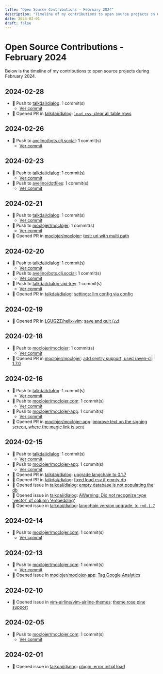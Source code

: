 ```yaml
---
title: "Open Source Contributions - February 2024"
description: "Timeline of my contributions to open source projects on GitHub during February 2024."
date: 2024-02-01
draft: false
---
```


# Open Source Contributions - February 2024

Below is the timeline of my contributions to open source projects during February 2024.

## 2024-02-28

- 🔨 Push to [talkdai/dialog](https://github.com/talkdai/dialog): 1 commit(s)
  - [Ver commit](https://github.com/avelino?tab=overview&from=2024-02-01&to=2024-02-29)
- 🔀 Opened PR in [talkdai/dialog](https://github.com/talkdai/dialog): [`load_csv`: clear all table rows](https://github.com/talkdai/dialog/pull/141)

## 2024-02-26

- 🔨 Push to [avelino/bots.clj.social](https://github.com/avelino/bots.clj.social): 1 commit(s)
  - [Ver commit](https://github.com/avelino?tab=overview&from=2024-02-01&to=2024-02-29)

## 2024-02-23

- 🔨 Push to [talkdai/dialog](https://github.com/talkdai/dialog): 1 commit(s)
  - [Ver commit](https://github.com/avelino?tab=overview&from=2024-02-01&to=2024-02-29)
- 🔨 Push to [avelino/dotfiles](https://github.com/avelino/dotfiles): 1 commit(s)
  - [Ver commit](https://github.com/avelino?tab=overview&from=2024-02-01&to=2024-02-29)

## 2024-02-21

- 🔨 Push to [talkdai/dialog](https://github.com/talkdai/dialog): 1 commit(s)
  - [Ver commit](https://github.com/avelino?tab=overview&from=2024-02-01&to=2024-02-29)
- 🔨 Push to [moclojer/moclojer](https://github.com/moclojer/moclojer): 1 commit(s)
  - [Ver commit](https://github.com/avelino?tab=overview&from=2024-02-01&to=2024-02-29)
- 🔀 Opened PR in [moclojer/moclojer](https://github.com/moclojer/moclojer): [test: uri with multi path](https://github.com/moclojer/moclojer/pull/231)

## 2024-02-20

- 🔨 Push to [talkdai/dialog](https://github.com/talkdai/dialog): 1 commit(s)
  - [Ver commit](https://github.com/avelino?tab=overview&from=2024-02-01&to=2024-02-29)
- 🔨 Push to [avelino/bots.clj.social](https://github.com/avelino/bots.clj.social): 1 commit(s)
  - [Ver commit](https://github.com/avelino?tab=overview&from=2024-02-01&to=2024-02-29)
- 🔨 Push to [talkdai/dialog-api-key](https://github.com/talkdai/dialog-api-key): 1 commit(s)
  - [Ver commit](https://github.com/avelino?tab=overview&from=2024-02-01&to=2024-02-29)
- 🔀 Opened PR in [talkdai/dialog](https://github.com/talkdai/dialog): [settings: llm config via config](https://github.com/talkdai/dialog/pull/113)

## 2024-02-19

- 🔀 Opened PR in [LGUG2Z/helix-vim](https://github.com/LGUG2Z/helix-vim): [save and quit (`ZZ`)](https://github.com/LGUG2Z/helix-vim/pull/30)

## 2024-02-18

- 🔨 Push to [moclojer/moclojer](https://github.com/moclojer/moclojer): 1 commit(s)
  - [Ver commit](https://github.com/avelino?tab=overview&from=2024-02-01&to=2024-02-29)
- 🔀 Opened PR in [moclojer/moclojer](https://github.com/moclojer/moclojer): [add sentry support, used raven-clj 1.7.0](https://github.com/moclojer/moclojer/pull/229)

## 2024-02-16

- 🔨 Push to [talkdai/dialog](https://github.com/talkdai/dialog): 1 commit(s)
  - [Ver commit](https://github.com/avelino?tab=overview&from=2024-02-01&to=2024-02-29)
- 🔨 Push to [moclojer/moclojer.com](https://github.com/moclojer/moclojer.com): 1 commit(s)
  - [Ver commit](https://github.com/avelino?tab=overview&from=2024-02-01&to=2024-02-29)
- 🔨 Push to [moclojer/moclojer-app](https://github.com/moclojer/moclojer-app): 1 commit(s)
  - [Ver commit](https://github.com/avelino?tab=overview&from=2024-02-01&to=2024-02-29)
- 🔀 Opened PR in [moclojer/moclojer-app](https://github.com/moclojer/moclojer-app): [improve text on the signing screen, where the magic link is sent](https://github.com/moclojer/moclojer-app/pull/207)

## 2024-02-15

- 🔨 Push to [talkdai/dialog](https://github.com/talkdai/dialog): 1 commit(s)
  - [Ver commit](https://github.com/avelino?tab=overview&from=2024-02-01&to=2024-02-29)
- 🔨 Push to [moclojer/moclojer-app](https://github.com/moclojer/moclojer-app): 1 commit(s)
  - [Ver commit](https://github.com/avelino?tab=overview&from=2024-02-01&to=2024-02-29)
- 🔀 Opened PR in [talkdai/dialog](https://github.com/talkdai/dialog): [upgrade langchain to 0.1.7](https://github.com/talkdai/dialog/pull/104)
- 🔀 Opened PR in [talkdai/dialog](https://github.com/talkdai/dialog): [fixed load csv if empty db](https://github.com/talkdai/dialog/pull/100)
- 🐛 Opened issue in [talkdai/dialog](https://github.com/talkdai/dialog): [empty database is not populating the db](https://github.com/talkdai/dialog/issues/99)
- 🐛 Opened issue in [talkdai/dialog](https://github.com/talkdai/dialog): [AWarning: Did not recognize type 'vector' of column 'embedding'](https://github.com/talkdai/dialog/issues/98)
- 🐛 Opened issue in [talkdai/dialog](https://github.com/talkdai/dialog): [langchain version upgrade, to `+v0.1.7`](https://github.com/talkdai/dialog/issues/97)

## 2024-02-14

- 🔨 Push to [moclojer/moclojer.com](https://github.com/moclojer/moclojer.com): 1 commit(s)
  - [Ver commit](https://github.com/avelino?tab=overview&from=2024-02-01&to=2024-02-29)

## 2024-02-13

- 🔨 Push to [moclojer/moclojer.com](https://github.com/moclojer/moclojer.com): 1 commit(s)
  - [Ver commit](https://github.com/avelino?tab=overview&from=2024-02-01&to=2024-02-29)
- 🐛 Opened issue in [moclojer/moclojer-app](https://github.com/moclojer/moclojer-app): [Tag Google Analytics](https://github.com/moclojer/moclojer-app/issues/204)

## 2024-02-10

- 🐛 Opened issue in [vim-airline/vim-airline-themes](https://github.com/vim-airline/vim-airline-themes): [theme rose pine support](https://github.com/vim-airline/vim-airline-themes/issues/280)

## 2024-02-05

- 🔨 Push to [moclojer/moclojer.com](https://github.com/moclojer/moclojer.com): 1 commit(s)
  - [Ver commit](https://github.com/avelino?tab=overview&from=2024-02-01&to=2024-02-29)

## 2024-02-01

- 🐛 Opened issue in [talkdai/dialog](https://github.com/talkdai/dialog): [plugin: error initial load](https://github.com/talkdai/dialog/issues/87)


